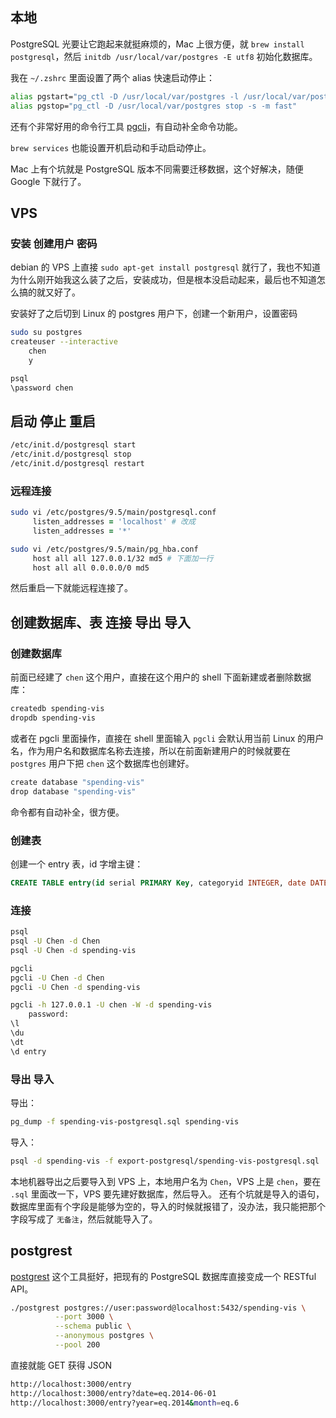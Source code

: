 ## 本地
PostgreSQL 光要让它跑起来就挺麻烦的，Mac 上很方便，就 `brew install postgresql`，然后 `initdb /usr/local/var/postgres -E utf8` 初始化数据库。

我在 `~/.zshrc` 里面设置了两个 alias 快速启动停止：

``` zsh
alias pgstart="pg_ctl -D /usr/local/var/postgres -l /usr/local/var/postgres/server.log start"
alias pgstop="pg_ctl -D /usr/local/var/postgres stop -s -m fast"
```

还有个非常好用的命令行工具 [pgcli](https://github.com/dbcli/pgcli/)，有自动补全命令功能。

`brew services` 也能设置开机启动和手动启动停止。

Mac 上有个坑就是 PostgreSQL 版本不同需要迁移数据，这个好解决，随便 Google 下就行了。

## VPS
### 安装 创建用户 密码
debian 的 VPS 上直接 `sudo apt-get install postgresql` 就行了，我也不知道为什么刚开始我这么装了之后，安装成功，但是根本没启动起来，最后也不知道怎么搞的就又好了。

安装好了之后切到 Linux 的 postgres 用户下，创建一个新用户，设置密码

``` zsh
sudo su postgres
createuser --interactive
    chen
    y

psql
\password chen
```

## 启动 停止 重启

``` zsh
/etc/init.d/postgresql start
/etc/init.d/postgresql stop
/etc/init.d/postgresql restart
```

### 远程连接
``` zsh
sudo vi /etc/postgres/9.5/main/postgresql.conf
     listen_addresses = 'localhost' # 改成
     listen_addresses = '*'

sudo vi /etc/postgres/9.5/main/pg_hba.conf
     host all all 127.0.0.1/32 md5 # 下面加一行
     host all all 0.0.0.0/0 md5
```

然后重启一下就能远程连接了。


## 创建数据库、表 连接 导出 导入
### 创建数据库
前面已经建了 `chen` 这个用户，直接在这个用户的 shell 下面新建或者删除数据库：

``` zsh
createdb spending-vis
dropdb spending-vis
```

或者在 pgcli 里面操作，直接在 shell 里面输入 `pgcli` 会默认用当前 Linux 的用户名，作为用户名和数据库名称去连接，所以在前面新建用户的时候就要在 `postgres` 用户下把 `chen` 这个数据库也创建好。

``` zsh
create database "spending-vis"
drop database "spending-vis"
```

命令都有自动补全，很方便。

### 创建表
创建一个 entry 表，id 字增主键：

``` sql
CREATE TABLE entry(id serial PRIMARY Key, categoryid INTEGER, date DATE, year INTEGER, month INTEGER, day INTEGER, amount INTEGER, note VARCHAR)
```

### 连接

``` zsh
psql
psql -U Chen -d Chen
psql -U Chen -d spending-vis

pgcli
pgcli -U Chen -d Chen
pgcli -U Chen -d spending-vis

pgcli -h 127.0.0.1 -U chen -W -d spending-vis
    password:
\l
\du
\dt
\d entry
```

### 导出 导入

导出：

``` zsh
pg_dump -f spending-vis-postgresql.sql spending-vis
```

导入：

``` zsh
psql -d spending-vis -f export-postgresql/spending-vis-postgresql.sql
```

本地机器导出之后要导入到 VPS 上，本地用户名为 `Chen`，VPS 上是 `chen`，要在 `.sql` 里面改一下，VPS 要先建好数据库，然后导入。
还有个坑就是导入的语句，数据库里面有个字段是能够为空的，导入的时候就报错了，没办法，我只能把那个字段写成了 `无备注`，然后就能导入了。


## postgrest

[postgrest](https://github.com/begriffs/postgrest) 这个工具挺好，把现有的 PostgreSQL 数据库直接变成一个 RESTful API。

``` zsh
./postgrest postgres://user:password@localhost:5432/spending-vis \
          --port 3000 \
          --schema public \
          --anonymous postgres \
          --pool 200
```

直接就能 GET 获得 JSON

``` zsh
http://localhost:3000/entry
http://localhost:3000/entry?date=eq.2014-06-01
http://localhost:3000/entry?year=eq.2014&month=eq.6
```


